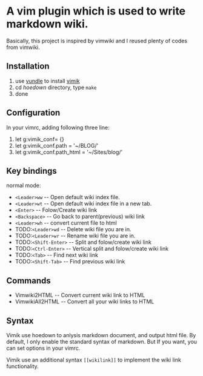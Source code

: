 # A vim plugin which is used to write markdown wiki.

Basically, this project is inspired by vimwiki and I reused plenty of codes from vimwiki.

## Installation
1. use [vundle](https://github.com/VundleVim/Vundle.vim) to install [vimik](https://github.com/xrfind/vimik)
2. cd *hoedown* directory, type `make`
3. done

## Configuration
In your vimrc, adding following three line:
1. let g:vimik_conf= {}
2. let g:vimik_conf.path = '~/BLOG/'
3. let g:vimik_conf.path_html = '~/Sites/blog/'

## Key bindings
normal mode:
* `<Leader>ww` -- Open default wiki index file.
* `<Leader>wt` -- Open default wiki index file in a new tab.
* `<Enter>` -- Folow/Create wiki link
* `<Backspace>` -- Go back to parent(previous) wiki link
* `<Leader>wh` -- convert current file to html
* TODO:`<Leader>wd` -- Delete wiki file you are in.
* TODO:`<Leader>wr` -- Rename wiki file you are in.
* TODO:`<Shift-Enter>` -- Split and folow/create wiki link
* TODO:`<Ctrl-Enter>` -- Vertical split and folow/create wiki link
* TODO:`<Tab>` -- Find next wiki link
* TODO:`<Shift-Tab>` -- Find previous wiki link

## Commands
* Vimwiki2HTML -- Convert current wiki link to HTML
* VimwikiAll2HTML -- Convert all your wiki links to HTML

## Syntax
Vimik use hoedown to anlysis markdown document, and output html file.
By default, I only enable the standard syntax of markdown.
But If you want, you can set options in your vimrc.

Vimik use an additional syntax `[[wikilink]]` to implement the wiki link functionality.
